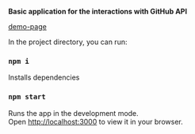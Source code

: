 **Basic application for the interactions with GitHub API**

[demo-page](https://main.d22hhv8zz18d0d.amplifyapp.com/)

In the project directory, you can run:

### `npm i`

Installs dependencies

### `npm start`

Runs the app in the development mode.\
Open [http://localhost:3000](http://localhost:3000) to view it in your browser.
